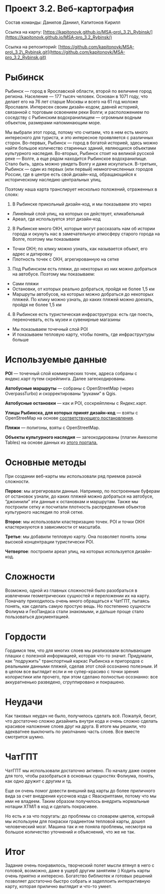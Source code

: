 # Проект 3.2. Веб-картография

Состав команды: Данилов Даниил, Капитонов Кирилл

Ссылка на карту: [https://kapitonovk.github.io/MSA-pro\_3.2\_Rybinsk/](https://kapitonovk.github.io/MSA-pro_3.2_Rybinsk/)

Ссылка на репозиторий: [https://github.com/kapitonovk/MSA-pro\_3.2\_Rybinsk.git](https://github.com/kapitonovk/MSA-pro_3.2_Rybinsk.git)

# Рыбинск

Рыбинск — город в Ярославской области, второй по величине город региона. Население — 177 тысяч человек. Основан в 1071 году, что делает его на 76 лет старше Москвы и всего на 61 год моложе Ярославля. Интересен своим дизайн-кодом; давней историей, связанной с торговым освоением реки Волги; и расположением по соседству с Рыбинским водохранилищем — огромным водным объектом, размерами напоминающим море.

Мы выбрали этот город, потому что считаем, что в нем есть много интересного для туриста, и это интересное проявляется с различных сторон. Во-первых, Рыбинск — город в богатой историей, здесь можно найти большое количество старинных зданий, являющихся объектами культурного наследия. Во-вторых, Рыбинск стоит на великой русской реке — Волге, а еще рядом находится Рыбинское водохранилище. Стало быть, здесь можно увидеть Волгу и даже искупаться. В-третьих, Рыбинск — один из первых (или первый) немногочисленных городов России, где в центре есть свой дизайн-код, обращающийся к историческому наследию центральных улиц.

Поэтому наша карта транслирует несколько положений, отраженных в слоях:

1. В Рыбинске прикольный дизайн-код, и мы показываем это через 
 
- Линейный слой улиц, на которых он действует, кликабельный  
- Ареал, где используется этот дизайн-код  

2. В Рыбинске много ОКН, которые могут рассказать нам об истории города и окунуть нас в замечательную атмосферу старого города на Волге, поэтому мы показываем  

- Точки ОКН; по клику можно узнать, как называется объект, его адрес и датировку  
- Плотность точек с ОКН, агрегированную на сетке  

3. Под Рыбинском есть пляжи, до некоторых из них можно добраться на автобусе. Поэтому мы показываем:  

- Сами пляжи  
- Остановки, от которых реально добраться, пройдя не более 1,5 км  
- Маршруты автобусов, на которых можно добраться до некоторых пляжей. По клику можно узнать, до каких пляжей можно доехать, пройдя не более 1,5 км  

4. В Рыбинске есть туристическая инфраструктура: есть где поесть, переночевать, есть музеи и сувенирные магазины  

- Мы показываем точечный слой POI  
- И показываем тепловую карту, чтобы понять, где инфраструктуры больше

# Используемые данные

**POI** — точечный слой коммерческих точек, адреса собраны с яндекс.карт путем скрейпинга. Далее загеокодированы.

**Автобусные маршруты** — собраны с OpenStreetMap (через OverpassTurbo) и скорректированы “руками” в Qgis.

**Автобусные остановки** — как и POI, соскрейплены с Яндекс.карт.

**Улицы Рыбинска, для которых принят дизайн-код** — взяты с OpenStreeMap на основе [соответствующего постановления](https://base.garant.ru/45938290/53f89421bbdaf741eb2d1ecc4ddb4c33/).

**Пляжи** — полигоны, взяты с OpenStreetMap.

**Объекты культурного наследия** — загеокодированы (плагин Awesome Tables) на основе данных из [этого портала.](https://ru.wikivoyage.org/wiki/Культурное_наследие_России/Ярославская_область/Рыбинск)

# Основные методы

При создании веб\-карты мы использовали ряд приемов разной сложности.

**Первое**: мы агрегировали данные. Например, по построенным буферам от остановок узнали, до каких пляжей можно добраться на автобусе, “джоинили” эти данные к остановкам и маршрутам. Также мы построили сетку и посчитали плотность распределения объектов культурного наследия по этой сетке.

**Второе**: мы использовали кластеризацию точек. POI и точки ОКН кластеризуются в зависимости от масштаба.

**Третье**: мы добавили тепловую карту. Она позволяет понять зоны высокой концентрации туристически POI. 

**Четвертое**: построили ареал улиц, на которых используется дизайн-код.

# Сложности

Возможно, одной из главных сложностей было разобраться в извлечении геометрических сущностей и переложении их на карту. Поначалу приходилось очень много обращаться к ЧатГПТ, пытаясь понять, как сделать самую простую вещь. Но постепенно сущности Фолиума и ГеоПандаса стали знакомыми, и дальше проще стало пользоваться документацией.

# Гордости

Гордимся тем, что для многих слоев мы реализовали всплывающие плашки с полезной информацией, которая что-то значит. Придумали, как “подружить” транспортный каркас Рыбинска и пригородов с реальными данными пляжей, сделав этот слой осознанно полезным. И в целом все выглядит если и не супер-красиво с точки зрения колористики или прочего, при этом сделано полностью осознанно: все аккуратненько разведено, сгруппировано и покрашено.

# Неудачи

Как таковых неудач не было, получилось сделать всё. Пожалуй, бесит, что достаточно сложно дизайнить внутри кода и очень сложно сделать красивое наложение слоев друг на друга. В итоге мы решили, что адекватнее выключить по умолчанию часть слоев. Все вместе смотрится шумно.

# ЧатГПТ

ЧатГПТ мы использовали достаточно активно. По началу даже скорее для того, чтобы разобраться в основных сущностях Фолиума, понять, как одно дружит с другим и тд. 

Еще он очень помог довести внешний вид карты до более приличного вида за счет внедрения кусочков кода с Яваскриптами, потому что мы ими не владеем. Таким образом получилось внедрить нормальные нотации ХТМЛ в код и сделать покрасивее.

Но есть и за что поругать: до проблемы со словарем цветов, который мы используем для покраски градиентом тепловой карты, дошел человеческий мозг. Машина так и не поняла проблемы, несмотря на большое количество уточнений и объяснений, что же не так.

# Итог

Задание очень понравилось, творческий полет мысли втянул в него с головой, возможно, даже в ущерб другим занятиям :) Кодить карты очень приятно и интересно. Богатство библиотек и готовых решений позволяет достаточно быстро собрать и задеплоить интерактивную карту, которая прилично выглядит и что-то умеет. 